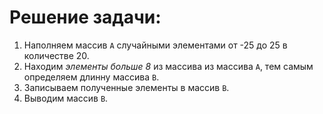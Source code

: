 # Решение задачи:
1. Наполняем  массив `А` случайными элементами от -25 до 25 в количестве 20.
2. Находим *элементы  больше 8* из массива из массива `A`, тем самым определяем длинну массива `B`.
3. Записываем полученные элементы в массив `B`.
3. Выводим массив `B`.
